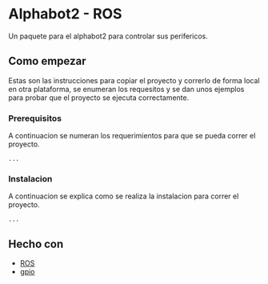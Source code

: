 # Alphabot2 - ROS

Un paquete para el alphabot2 para controlar sus perifericos.

## Como empezar

Estas son las instrucciones para copiar el proyecto y correrlo de forma local en otra plataforma, se enumeran los requesitos y se dan unos ejemplos para probar que el proyecto se ejecuta correctamente.

### Prerequisitos

A continuacion se numeran los requerimientos para que se pueda correr el proyecto.

```
...
```

### Instalacion

A continuacion se explica como se realiza la instalacion para correr el proyecto.

```
...
```

## Hecho con

* [ROS](http://wiki.ros.org/es)
* [gpio](https://www.raspberrypi.org/documentation/usage/gpio/)

